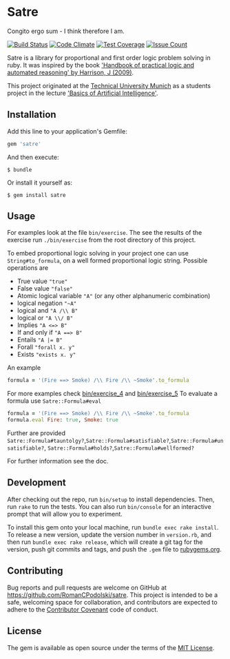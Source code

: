 # Satre

Congito ergo sum - I think therefore I am.

[![Build Status](https://travis-ci.org/RomanCPodolski/satre.svg)](https://travis-ci.org/RomanCPodolski/satre)
[![Code Climate](https://codeclimate.com/github/RomanCPodolski/satre/badges/gpa.svg)](https://codeclimate.com/github/RomanCPodolski/satre)
[![Test Coverage](https://codeclimate.com/github/RomanCPodolski/satre/badges/coverage.svg)](https://codeclimate.com/github/RomanCPodolski/satre/coverage)
[![Issue Count](https://codeclimate.com/github/RomanCPodolski/satre/badges/issue_count.svg)](https://codeclimate.com/github/RomanCPodolski/satre)
  
Satre is a library for proportional and first order logic problem solving in ruby.
It was inspired by the book ['Handbook of practical logic and automated reasoning' by Harrison, J (2009)](http://www.cambridge.org/us/academic/subjects/computer-science/programming-languages-and-applied-logic/handbook-practical-logic-and-automated-reasoning).
  
This project originated at the [Technical University Munich](http://www.tum.de) as a students project in the lecture ['Basics of Artificial Intelligence'](http://www6.in.tum.de/Main/TeachingWs2014KuenstlicheIntelligenz).

## Installation

Add this line to your application's Gemfile:

```ruby
gem 'satre'
```

And then execute:

    $ bundle

Or install it yourself as:

    $ gem install satre

## Usage

For examples look at the file `bin/exercise`.
The see the results of the exercise run `./bin/exercise` from the root directory of this project.

To embed proportional logic solving in your project one can use `String#to_formula`, on a well formed proportional logic string.
Possible operations are

  * True value `"true"`
  * False value `"false"`
  * Atomic logical variable `"A"` (or any other alphanumeric combination)
  * logical negation `"~A"`
  * logical and `"A /\\ B"`
  * logical or `"A \\/ B"`
  * Implies `"A <=> B"`
  * If and only if `"A ==> B"`
  * Entails `"A |= B"`
  * Forall `"forall x. y"`
  * Exists `"exists x. y"`

An example

```ruby
formula = '(Fire ==> Smoke) /\\ Fire /\\ ~Smoke'.to_formula 
```
For more examples check [bin/exercise_4](https://github.com/RomanCPodolski/satre/blob/master/bin/exercise_4) and [bin/exercise_5](https://github.com/RomanCPodolski/satre/blob/master/bin/exercise_5) To evaluate a formula use `Satre::Formula#eval`

```ruby
formula = '(Fire ==> Smoke) /\\ Fire /\\ ~Smoke'.to_formula 
formula.eval Fire: true, Smoke: true
```

Further are provided `Satre::Formula#tauntolgy?`,`Satre::Formula#satisfiable?`,`Satre::Formula#unsatisfiable?`, `Satre::Formula#holds?`,`Satre::Formula#wellformed?`

For further information see the doc.

## Development

After checking out the repo, run `bin/setup` to install dependencies.
Then, run `rake` to run the tests.
You can also run `bin/console` for an interactive prompt that will allow you to experiment.

To install this gem onto your local machine, run `bundle exec rake install`.
To release a new version, update the version number in `version.rb`, and then run `bundle exec rake release`, which will create a git tag for the version, push git commits and tags, and push the `.gem` file to [rubygems.org](https://rubygems.org).

## Contributing

Bug reports and pull requests are welcome on GitHub at https://github.com/RomanCPodolski/satre.
This project is intended to be a safe, welcoming space for collaboration, and contributors are expected to adhere to the [Contributor Covenant](http://contributor-covenant.org) code of conduct.

## License

The gem is available as open source under the terms of the [MIT License](http://opensource.org/licenses/MIT).
